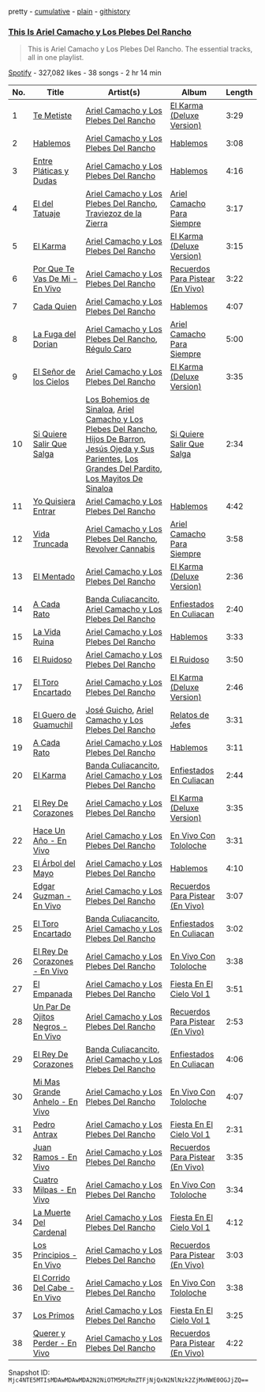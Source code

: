 pretty - [cumulative](/playlists/cumulative/37i9dQZF1DZ06evO1AJHvq.md) - [plain](/playlists/plain/37i9dQZF1DZ06evO1AJHvq) - [githistory](https://github.githistory.xyz/mackorone/spotify-playlist-archive/blob/main/playlists/plain/37i9dQZF1DZ06evO1AJHvq)

### [This Is Ariel Camacho y Los Plebes Del Rancho](https://open.spotify.com/playlist/37i9dQZF1DZ06evO1AJHvq)

> This is Ariel Camacho y Los Plebes Del Rancho\. The essential tracks, all in one playlist.

[Spotify](https://open.spotify.com/user/spotify) - 327,082 likes - 38 songs - 2 hr 14 min

| No. | Title | Artist(s) | Album | Length |
|---|---|---|---|---|
| 1 | [Te Metiste](https://open.spotify.com/track/4KrXsgZHi1yLZLB1Wlgcbt) | [Ariel Camacho y Los Plebes Del Rancho](https://open.spotify.com/artist/2Lxa3SFNEW0alfRvtdXOul) | [El Karma \(Deluxe Version\)](https://open.spotify.com/album/2ReeGlHU8J7gkxsMGlpNhY) | 3:29 |
| 2 | [Hablemos](https://open.spotify.com/track/71aT33Muvsuim800OqZ0st) | [Ariel Camacho y Los Plebes Del Rancho](https://open.spotify.com/artist/2Lxa3SFNEW0alfRvtdXOul) | [Hablemos](https://open.spotify.com/album/6WyQHTgezEoaJjhpkmmjnD) | 3:08 |
| 3 | [Entre Pláticas y Dudas](https://open.spotify.com/track/3CHXRZcSxwigA1NIsJjs32) | [Ariel Camacho y Los Plebes Del Rancho](https://open.spotify.com/artist/2Lxa3SFNEW0alfRvtdXOul) | [Hablemos](https://open.spotify.com/album/4g5NzMdGbeRjCDEJK4uwiu) | 4:16 |
| 4 | [El del Tatuaje](https://open.spotify.com/track/3yUXO6dRyY2hzmnqCRBgSY) | [Ariel Camacho y Los Plebes Del Rancho](https://open.spotify.com/artist/2Lxa3SFNEW0alfRvtdXOul), [Traviezoz de la Zierra](https://open.spotify.com/artist/1tX4Yf64m81Ju9THQiXAzn) | [Ariel Camacho Para Siempre](https://open.spotify.com/album/4M57SO3tOI7AhXqUc4ujde) | 3:17 |
| 5 | [El Karma](https://open.spotify.com/track/34eVjAbZ5CzAtZIVMDHL1C) | [Ariel Camacho y Los Plebes Del Rancho](https://open.spotify.com/artist/2Lxa3SFNEW0alfRvtdXOul) | [El Karma \(Deluxe Version\)](https://open.spotify.com/album/2ReeGlHU8J7gkxsMGlpNhY) | 3:15 |
| 6 | [Por Que Te Vas De Mi \- En Vivo](https://open.spotify.com/track/17gXGLgaVeONySly2voFIY) | [Ariel Camacho y Los Plebes Del Rancho](https://open.spotify.com/artist/2Lxa3SFNEW0alfRvtdXOul) | [Recuerdos Para Pistear \(En Vivo\)](https://open.spotify.com/album/16fN59xr7T4jknYJRfiH2F) | 3:22 |
| 7 | [Cada Quien](https://open.spotify.com/track/3T6M9C9eOTSeGyDFVbV8uN) | [Ariel Camacho y Los Plebes Del Rancho](https://open.spotify.com/artist/2Lxa3SFNEW0alfRvtdXOul) | [Hablemos](https://open.spotify.com/album/4g5NzMdGbeRjCDEJK4uwiu) | 4:07 |
| 8 | [La Fuga del Dorian](https://open.spotify.com/track/0lBeJRlWlVeck7NdQZtRhS) | [Ariel Camacho y Los Plebes Del Rancho](https://open.spotify.com/artist/2Lxa3SFNEW0alfRvtdXOul), [Régulo Caro](https://open.spotify.com/artist/0YRwUbRxrawmnBdixwJi5W) | [Ariel Camacho Para Siempre](https://open.spotify.com/album/4M57SO3tOI7AhXqUc4ujde) | 5:00 |
| 9 | [El Señor de los Cielos](https://open.spotify.com/track/7GuMMcKE6CzkMx53uvE2bN) | [Ariel Camacho y Los Plebes Del Rancho](https://open.spotify.com/artist/2Lxa3SFNEW0alfRvtdXOul) | [El Karma \(Deluxe Version\)](https://open.spotify.com/album/2ReeGlHU8J7gkxsMGlpNhY) | 3:35 |
| 10 | [Si Quiere Salir Que Salga](https://open.spotify.com/track/1tfBkTno29y7zPR6EQvO2B) | [Los Bohemios de Sinaloa](https://open.spotify.com/artist/3x1ZLPgWf6jDKeGUifNxE7), [Ariel Camacho y Los Plebes Del Rancho](https://open.spotify.com/artist/2Lxa3SFNEW0alfRvtdXOul), [Hijos De Barron](https://open.spotify.com/artist/32YGQsNtuwyobFFnn8ikpe), [Jesús Ojeda y Sus Parientes](https://open.spotify.com/artist/3DVNivnmWy2nzzIneVr4Yk), [Los Grandes Del Pardito](https://open.spotify.com/artist/2xAvH1L1bUERbPMBny3EYb), [Los Mayitos De Sinaloa](https://open.spotify.com/artist/0vnz9PZNUDprkhDBg3aF6R) | [Si Quiere Salir Que Salga](https://open.spotify.com/album/5JHYvs5iF8NBrkdp6q0XJ1) | 2:34 |
| 11 | [Yo Quisiera Entrar](https://open.spotify.com/track/5CjrMbWa5HP0cY3sT28RDi) | [Ariel Camacho y Los Plebes Del Rancho](https://open.spotify.com/artist/2Lxa3SFNEW0alfRvtdXOul) | [Hablemos](https://open.spotify.com/album/4g5NzMdGbeRjCDEJK4uwiu) | 4:42 |
| 12 | [Vida Truncada](https://open.spotify.com/track/3hP3Xr2UqRjA6EgV1adayu) | [Ariel Camacho y Los Plebes Del Rancho](https://open.spotify.com/artist/2Lxa3SFNEW0alfRvtdXOul), [Revolver Cannabis](https://open.spotify.com/artist/7a3g8JUF8iipgP1BCEsm4I) | [Ariel Camacho Para Siempre](https://open.spotify.com/album/4M57SO3tOI7AhXqUc4ujde) | 3:58 |
| 13 | [El Mentado](https://open.spotify.com/track/4qZfObHdk6sphLcReDazoq) | [Ariel Camacho y Los Plebes Del Rancho](https://open.spotify.com/artist/2Lxa3SFNEW0alfRvtdXOul) | [El Karma \(Deluxe Version\)](https://open.spotify.com/album/2ReeGlHU8J7gkxsMGlpNhY) | 2:36 |
| 14 | [A Cada Rato](https://open.spotify.com/track/46KWu3yg2dsoVRyDhcvqSg) | [Banda Culiacancito](https://open.spotify.com/artist/6pHlsWmX5SSpyeZNsQFS0J), [Ariel Camacho y Los Plebes Del Rancho](https://open.spotify.com/artist/2Lxa3SFNEW0alfRvtdXOul) | [Enfiestados En Culiacan](https://open.spotify.com/album/1ZeWUxWu0lZTW4q43TeQMW) | 2:40 |
| 15 | [La Vida Ruina](https://open.spotify.com/track/1nXyvU2q1JmteOpJTs5Wyf) | [Ariel Camacho y Los Plebes Del Rancho](https://open.spotify.com/artist/2Lxa3SFNEW0alfRvtdXOul) | [Hablemos](https://open.spotify.com/album/4g5NzMdGbeRjCDEJK4uwiu) | 3:33 |
| 16 | [El Ruidoso](https://open.spotify.com/track/5r9Ct6bCiKOXJxtv3InUeY) | [Ariel Camacho y Los Plebes Del Rancho](https://open.spotify.com/artist/2Lxa3SFNEW0alfRvtdXOul) | [El Ruidoso](https://open.spotify.com/album/6ygsA90Ui8GYtRzRjAo0Io) | 3:50 |
| 17 | [El Toro Encartado](https://open.spotify.com/track/572KOXYeHP69vqpcgvOKGh) | [Ariel Camacho y Los Plebes Del Rancho](https://open.spotify.com/artist/2Lxa3SFNEW0alfRvtdXOul) | [El Karma \(Deluxe Version\)](https://open.spotify.com/album/2ReeGlHU8J7gkxsMGlpNhY) | 2:46 |
| 18 | [El Guero de Guamuchil](https://open.spotify.com/track/07Elm8YRCmlAZcz8YVA7dV) | [José Guicho](https://open.spotify.com/artist/7IiCm7VkqzW7vN0MY9AzHe), [Ariel Camacho y Los Plebes Del Rancho](https://open.spotify.com/artist/2Lxa3SFNEW0alfRvtdXOul) | [Relatos de Jefes](https://open.spotify.com/album/4k2TGFs6r9LSWdDk86Wg6o) | 3:31 |
| 19 | [A Cada Rato](https://open.spotify.com/track/5CI1WxI7KbzNsVjeO80Asi) | [Ariel Camacho y Los Plebes Del Rancho](https://open.spotify.com/artist/2Lxa3SFNEW0alfRvtdXOul) | [Hablemos](https://open.spotify.com/album/4g5NzMdGbeRjCDEJK4uwiu) | 3:11 |
| 20 | [El Karma](https://open.spotify.com/track/5Olu7SxVOd3rMjAcJVOKRR) | [Banda Culiacancito](https://open.spotify.com/artist/6pHlsWmX5SSpyeZNsQFS0J), [Ariel Camacho y Los Plebes Del Rancho](https://open.spotify.com/artist/2Lxa3SFNEW0alfRvtdXOul) | [Enfiestados En Culiacan](https://open.spotify.com/album/1ZeWUxWu0lZTW4q43TeQMW) | 2:44 |
| 21 | [El Rey De Corazones](https://open.spotify.com/track/5hXA2phKHcWusWa2UmKeAO) | [Ariel Camacho y Los Plebes Del Rancho](https://open.spotify.com/artist/2Lxa3SFNEW0alfRvtdXOul) | [El Karma \(Deluxe Version\)](https://open.spotify.com/album/2ReeGlHU8J7gkxsMGlpNhY) | 3:35 |
| 22 | [Hace Un Año \- En Vivo](https://open.spotify.com/track/1vldXJyBmGmkNCvbH9uNif) | [Ariel Camacho y Los Plebes Del Rancho](https://open.spotify.com/artist/2Lxa3SFNEW0alfRvtdXOul) | [En Vivo Con Tololoche](https://open.spotify.com/album/5CbJZFr5frpDDgKoVxO7ma) | 3:31 |
| 23 | [El Árbol del Mayo](https://open.spotify.com/track/0ldNVLEuo2wv2SWlctOGk0) | [Ariel Camacho y Los Plebes Del Rancho](https://open.spotify.com/artist/2Lxa3SFNEW0alfRvtdXOul) | [Hablemos](https://open.spotify.com/album/4g5NzMdGbeRjCDEJK4uwiu) | 4:10 |
| 24 | [Edgar Guzman \- En Vivo](https://open.spotify.com/track/2LTE0DNDhRZqb5TQYHSl8D) | [Ariel Camacho y Los Plebes Del Rancho](https://open.spotify.com/artist/2Lxa3SFNEW0alfRvtdXOul) | [Recuerdos Para Pistear \(En Vivo\)](https://open.spotify.com/album/16fN59xr7T4jknYJRfiH2F) | 3:07 |
| 25 | [El Toro Encartado](https://open.spotify.com/track/6VQn64fkyqm6V3rXnTDfbB) | [Banda Culiacancito](https://open.spotify.com/artist/6pHlsWmX5SSpyeZNsQFS0J), [Ariel Camacho y Los Plebes Del Rancho](https://open.spotify.com/artist/2Lxa3SFNEW0alfRvtdXOul) | [Enfiestados En Culiacan](https://open.spotify.com/album/1ZeWUxWu0lZTW4q43TeQMW) | 3:02 |
| 26 | [El Rey De Corazones \- En Vivo](https://open.spotify.com/track/2mHRLx0MHNHN8bW0r6Prwu) | [Ariel Camacho y Los Plebes Del Rancho](https://open.spotify.com/artist/2Lxa3SFNEW0alfRvtdXOul) | [En Vivo Con Tololoche](https://open.spotify.com/album/5CbJZFr5frpDDgKoVxO7ma) | 3:38 |
| 27 | [El Empanada](https://open.spotify.com/track/6LnzPOhhFghlgEm74aNqTG) | [Ariel Camacho y Los Plebes Del Rancho](https://open.spotify.com/artist/2Lxa3SFNEW0alfRvtdXOul) | [Fiesta En El Cielo Vol 1](https://open.spotify.com/album/6Pv9zEnABm6E0nubZxmfWU) | 3:51 |
| 28 | [Un Par De Ojitos Negros \- En Vivo](https://open.spotify.com/track/3SRlnI2CtjzfsT0m8yVfdq) | [Ariel Camacho y Los Plebes Del Rancho](https://open.spotify.com/artist/2Lxa3SFNEW0alfRvtdXOul) | [Recuerdos Para Pistear \(En Vivo\)](https://open.spotify.com/album/16fN59xr7T4jknYJRfiH2F) | 2:53 |
| 29 | [El Rey De Corazones](https://open.spotify.com/track/6N11HRZvYMon459IGNv3gF) | [Banda Culiacancito](https://open.spotify.com/artist/6pHlsWmX5SSpyeZNsQFS0J), [Ariel Camacho y Los Plebes Del Rancho](https://open.spotify.com/artist/2Lxa3SFNEW0alfRvtdXOul) | [Enfiestados En Culiacan](https://open.spotify.com/album/1ZeWUxWu0lZTW4q43TeQMW) | 4:06 |
| 30 | [Mi Mas Grande Anhelo \- En Vivo](https://open.spotify.com/track/60NFvq5nCujjQ0Vo840pxY) | [Ariel Camacho y Los Plebes Del Rancho](https://open.spotify.com/artist/2Lxa3SFNEW0alfRvtdXOul) | [En Vivo Con Tololoche](https://open.spotify.com/album/5CbJZFr5frpDDgKoVxO7ma) | 4:07 |
| 31 | [Pedro Antrax](https://open.spotify.com/track/63AK5B4lVesCPOpoHTJXOe) | [Ariel Camacho y Los Plebes Del Rancho](https://open.spotify.com/artist/2Lxa3SFNEW0alfRvtdXOul) | [Fiesta En El Cielo Vol 1](https://open.spotify.com/album/6Pv9zEnABm6E0nubZxmfWU) | 2:31 |
| 32 | [Juan Ramos \- En Vivo](https://open.spotify.com/track/72uxDvyNO2fUHTGSdjouyV) | [Ariel Camacho y Los Plebes Del Rancho](https://open.spotify.com/artist/2Lxa3SFNEW0alfRvtdXOul) | [Recuerdos Para Pistear \(En Vivo\)](https://open.spotify.com/album/16fN59xr7T4jknYJRfiH2F) | 3:35 |
| 33 | [Cuatro Milpas \- En Vivo](https://open.spotify.com/track/5ly4p4dPN4YmXtDMCOjXrl) | [Ariel Camacho y Los Plebes Del Rancho](https://open.spotify.com/artist/2Lxa3SFNEW0alfRvtdXOul) | [En Vivo Con Tololoche](https://open.spotify.com/album/5CbJZFr5frpDDgKoVxO7ma) | 3:34 |
| 34 | [La Muerte Del Cardenal](https://open.spotify.com/track/7GUf9Tdckybkkyr52eZfK4) | [Ariel Camacho y Los Plebes Del Rancho](https://open.spotify.com/artist/2Lxa3SFNEW0alfRvtdXOul) | [Fiesta En El Cielo Vol 1](https://open.spotify.com/album/6Pv9zEnABm6E0nubZxmfWU) | 4:12 |
| 35 | [Los Principios \- En Vivo](https://open.spotify.com/track/4zkVf0U3iKwA9KzPgkWJvg) | [Ariel Camacho y Los Plebes Del Rancho](https://open.spotify.com/artist/2Lxa3SFNEW0alfRvtdXOul) | [Recuerdos Para Pistear \(En Vivo\)](https://open.spotify.com/album/16fN59xr7T4jknYJRfiH2F) | 3:03 |
| 36 | [El Corrido Del Cabe \- En Vivo](https://open.spotify.com/track/4GaPxH5d7cPBkWGXjiTZiA) | [Ariel Camacho y Los Plebes Del Rancho](https://open.spotify.com/artist/2Lxa3SFNEW0alfRvtdXOul) | [En Vivo Con Tololoche](https://open.spotify.com/album/5CbJZFr5frpDDgKoVxO7ma) | 3:38 |
| 37 | [Los Primos](https://open.spotify.com/track/66W3b4kPwrwpgVT0RQnzgQ) | [Ariel Camacho y Los Plebes Del Rancho](https://open.spotify.com/artist/2Lxa3SFNEW0alfRvtdXOul) | [Fiesta En El Cielo Vol 1](https://open.spotify.com/album/6Pv9zEnABm6E0nubZxmfWU) | 3:25 |
| 38 | [Querer y Perder \- En Vivo](https://open.spotify.com/track/2Gk4lpLi69PPcder4zLdO3) | [Ariel Camacho y Los Plebes Del Rancho](https://open.spotify.com/artist/2Lxa3SFNEW0alfRvtdXOul) | [Recuerdos Para Pistear \(En Vivo\)](https://open.spotify.com/album/16fN59xr7T4jknYJRfiH2F) | 4:22 |

Snapshot ID: `Mjc4NTE5MTIsMDAwMDAwMDA2N2NiOTM5MzRmZTFjNjQxN2NlNzk2ZjMxNWE0OGJjZQ==`
